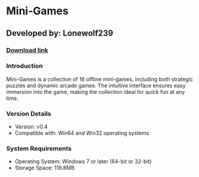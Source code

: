 # **Mini-Games**
## Developed by: **Lonewolf239**
### **[Download link](https://base-escape.ru/downloads/Setup_Mini_Games.exe)**

### Introduction
Mini-Games is a collection of 16 offline mini-games, including both strategic puzzles and dynamic arcade games. The intuitive interface ensures easy immersion into the game, making the collection ideal for quick fun at any time.

### Version Details
- Version: v0.4
- Compatible with: Win64 and Win32 operating systems

### System Requirements
- Operating System: Windows 7 or later (64-bit or 32-bit)
- Storage Space: 118.8MB
